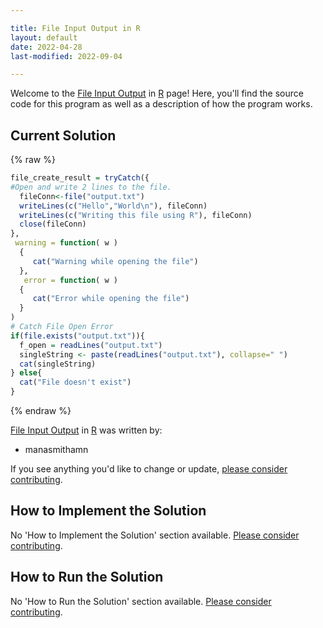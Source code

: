 ```yaml
---

title: File Input Output in R
layout: default
date: 2022-04-28
last-modified: 2022-09-04

---
```


Welcome to the [File Input Output](https://sampleprograms.io/projects/file-input-output) in [R](https://sampleprograms.io/languages/r) page! Here, you'll find the source code for this program as well as a description of how the program works.

## Current Solution

{% raw %}

```r
file_create_result = tryCatch({
#Open and write 2 lines to the file.
  fileConn<-file("output.txt")
  writeLines(c("Hello","World\n"), fileConn)
  writeLines(c("Writing this file using R"), fileConn)
  close(fileConn)
},
 warning = function( w )
  {
     cat("Warning while opening the file")
  },
   error = function( w )
  {
     cat("Error while opening the file")
  }
)
# Catch File Open Error
if(file.exists("output.txt")){
  f_open = readLines("output.txt")
  singleString <- paste(readLines("output.txt"), collapse=" ")
  cat(singleString)
} else{
  cat("File doesn't exist")
}
```

{% endraw %}

[File Input Output](https://sampleprograms.io/projects/file-input-output) in [R](https://sampleprograms.io/languages/r) was written by:

- manasmithamn

If you see anything you'd like to change or update, [please consider contributing](https://github.com/TheRenegadeCoder/sample-programs).

## How to Implement the Solution

No 'How to Implement the Solution' section available. [Please consider contributing](https://github.com/TheRenegadeCoder/sample-programs-website).

## How to Run the Solution

No 'How to Run the Solution' section available. [Please consider contributing](https://github.com/TheRenegadeCoder/sample-programs-website).
